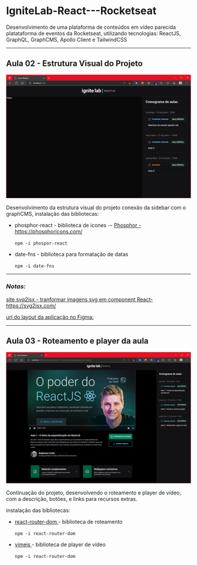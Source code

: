 IgniteLab-React---Rocketseat
========
Desenvolvimento de uma plataforma de conteúdos em vídeo parecida platataforma de eventos da Rocketseat, utilizando tecnologias: ReactJS, GraphQL, GraphCMS, Apollo Client e TailwindCSS



---

Aula 02 - Estrutura Visual do Projeto
--------

<img src="\images\Print_Aula_02.png" alt="Tela status atual da aplicação" style="zoom:50%;" />



Desenvolvimento da estrutura visual do projeto conexão da sidebar com o graphCMS, instalação das bibliotecas: 

* phosphor-react - biblioteca de icones -- [Phosphor - https://phosphoricons.com/  ](https://phosphoricons.com/ )

	`npm -i phospor-react `
* date-fns - biblioteca para formatação de datas

	`npm -i date-fns`

---

### *Notas:*

[site svq2jsx - tranformar imagens svg em component React- https://svg2jsx.com/  ]( https://svg2jsx.com/ )

[url do layout da aplicação no Figma: ](https://www.figma.com/file/mjAR2Z0BlF51x1Ss6bJARU/Plataforma-de-evento---Ignite-Lab-(Community)?node-id=8%3A399)



---

Aula 03 - Roteamento e player da aula
--------



<img src="\images\Print_Aula_03.png" alt="Tela status atual da aplicação" style="zoom:50%;" />



Continuação do projeto, desenvolvendo o roteamento e player de vídeo, com a descrição, botões, e links para recursos extras. 

instalação das bibliotecas: 

* [react-router-dom  ](https://reactrouter.com/docs/en/v6) - biblioteca de roteamento 

	`npm -i react-router-dom`
* [vimejs  ](https://vimejs.com/) - biblioteca de player de vídeo

	`npm -i react-router-dom`
